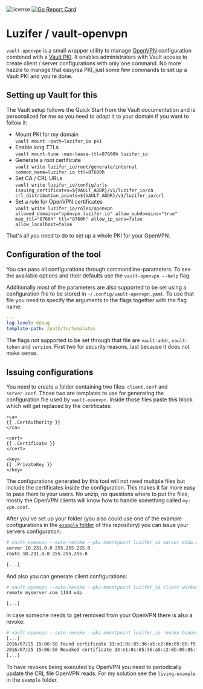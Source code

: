 ![license](https://badges.fyi/github/license/Luzifer/vault-openvpn)
[![Go Report Card](https://goreportcard.com/badge/github.com/Luzifer/vault-openvpn)](https://goreportcard.com/report/github.com/Luzifer/vault-openvpn)

# Luzifer / vault-openvpn

`vault-openvpn` is a small wrapper utility to manage [OpenVPN](https://openvpn.net/) configuration combined with a [Vault PKI](https://www.vaultproject.io/docs/secrets/pki/index.html). It enables administrators with Vault access to create client / server configurations with only one command. No more hazzle to manage that easyrsa PKI, just some few commands to set up a Vault PKI and you're done.

## Setting up Vault for this

The Vault setup follows the Quick Start from the Vault documentation and is personalized for me so you need to adapt it to your domain if you want to follow it:

- Mount PKI for my domain  
`vault mount -path=luzifer_io pki`
- Enable long TTLs  
`vault mount-tune -max-lease-ttl=87600h luzifer_io`
- Generate a root certificate  
`vault write luzifer_io/root/generate/internal common_name=luzifer.io ttl=87600h`
- Set CA / CRL URLs  
`vault write luzifer_io/config/urls issuing_certificates=${VAULT_ADDR}/v1/luzifer_io/ca crl_distribution_points=${VAULT_ADDR}/v1/luzifer_io/crl`
- Set a rule for OpenVPN certificates  
`vault write luzifer_io/roles/openvpn allowed_domains="openvpn.luzifer.io" allow_subdomains="true" max_ttl="8760h" ttl="8760h" allow_ip_sans=false allow_localhost=false`

That's all you need to do to set up a whole PKI for your OpenVPN.

## Configuration of the tool

You can pass all configurations through commandline-parameters. To see the available options and their defaults use the `vault-openvpn --help` flag.

Additionally most of the parameters are also supported to be set using a configuration file to be stored in `~/.config/vault-openvpn.yaml`. To use that file you need to specify the arguments to the flags together with the flag name:

```yaml
---
log-level: debug
template-path: /path/to/templates
```

The flags not supported to be set through that file are `vault-addr`, `vault-token` and `version`. First two for security reasons, last because it does not make sense.

## Issuing configurations

You need to create a folder containing two files: `client.conf` and `server.conf`. Those two are templates to use for generating the configuration file used by `vault-openvpn`. Inside those files paste this block which will get replaced by the certificates:

```
<ca>
{{ .CertAuthority }}
</ca>

<cert>
{{ .Certificate }}
</cert>

<key>
{{ .PrivateKey }}
</key>
```

The configurations generated by this tool will not need multiple files but include the certificates inside the configuration. This makes it far more easy to pass them to your users. No unzip, no questions where to put the files, mostly the OpenVPN clients will know how to handle something called `my-vpn.conf`.

After you've set up your folder (you also could use one of the example configurations in the [`example` folder](https://github.com/Luzifer/vault-openvpn/tree/master/example) of this repository) you can issue your servers configuration:

```bash
# vault-openvpn --auto-revoke --pki-mountpoint luzifer_io server edda.openvpn.luzifer.io
server 10.231.0.0 255.255.255.0
route 10.231.0.0 255.255.255.0

[...]
```

And also you can generate client configurations:

```bash
# vault-openvpn --auto-revoke --pki-mountpoint luzifer_io client workwork01.openvpn.luzifer.io
remote myserver.com 1194 udp

[...]
```

In case someone needs to get removed from your OpenVPN there is also a revoke:

```bash
# vault-openvpn --auto-revoke --pki-mountpoint luzifer_io revoke baduser.openvpn.luzifer.io
[...]
2016/07/25 15:06:58 Found certificate 33:e1:0c:85:36:a5:c2:6b:05:85:f5:aa:9f:3b:f3:3a:a2:e0:ae:b0 with CN baduser.openvpn.luzifer.io
2016/07/25 15:06:58 Revoked certificate 33:e1:0c:85:36:a5:c2:6b:05:85:f5:aa:9f:3b:f3:3a:a2:e0:ae:b0
[...]
```

To have revokes being executed by OpenVPN you need to periodically update the CRL file OpenVPN reads. For my solution see the `living-example` in the `example` folder.
